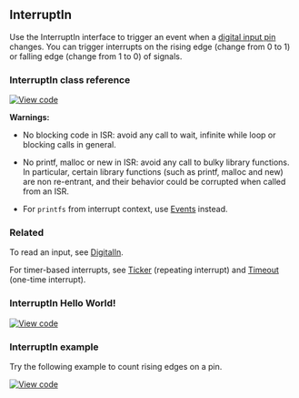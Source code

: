 ## InterruptIn

Use the InterruptIn interface to trigger an event when a [digital input pin](/docs/v5.6/reference/digitalin.html) changes. You can trigger interrupts on the rising edge (change from 0 to 1) or falling edge (change from 1 to 0) of signals.

### InterruptIn class reference

[![View code](https://www.mbed.com/embed/?type=library)](https://os.mbed.com/docs/v5.6/mbed-os-api-doxy/classmbed_1_1_interrupt_in.html)

**Warnings:**

* No blocking code in ISR: avoid any call to wait, infinite while loop or blocking calls in general.

* No printf, malloc or new in ISR: avoid any call to bulky library functions. In particular, certain library functions (such as printf, malloc and new) are non re-entrant, and their behavior could be corrupted when called from an ISR.

* For `printfs` from interrupt context, use [Events](/docs/v5.6/reference/event.html) instead.

### Related

To read an input, see [DigitalIn](/docs/v5.6/reference/digitalin.html).

For timer-based interrupts, see [Ticker](/docs/v5.6/reference/ticker.html) (repeating interrupt) and [Timeout](/docs/v5.6/reference/timeout.html) (one-time interrupt).

### InterruptIn Hello World!

[![View code](https://www.mbed.com/embed/?url=https://os.mbed.com/teams/mbed_example/code/InterruptIn_HelloWorld/)](https://os.mbed.com/teams/mbed_example/code/InterruptIn_HelloWorld/file/f729f0421740/main.cpp)

### InterruptIn example

Try the following example to count rising edges on a pin.

[![View code](https://www.mbed.com/embed/?url=https://os.mbed.com/teams/mbed_example/code/InterruptIn_ex_1/)](https://os.mbed.com/teams/mbed_example/code/InterruptIn_ex_1/file/8c7b073576c5/main.cpp)
